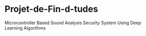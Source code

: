 # Projet-de-Fin-d-tudes
Microcontroller Based Sound Analysis Security System Using Deep Learning Algorithms

